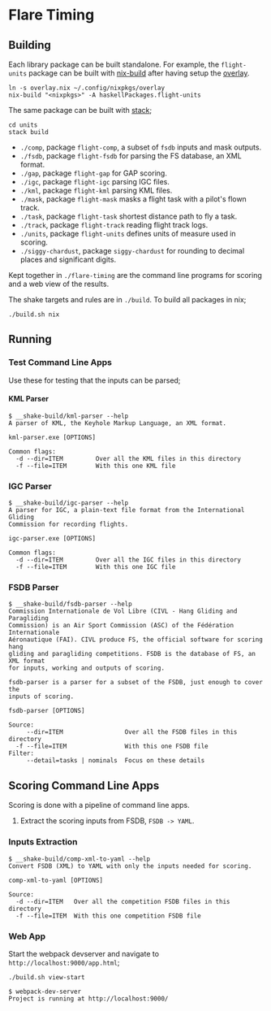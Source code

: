 # Flare Timing

## Building

Each library package can be built standalone. For example, the `flight-units` package can be built with [nix-build](https://nixos.org/nix/manual/#sec-building-simple) after having setup the [overlay](https://github.com/BlockScope/nix-config).

    ln -s overlay.nix ~/.config/nixpkgs/overlay
    nix-build "<nixpkgs>" -A haskellPackages.flight-units
    
The same package can be built with [stack](https://docs.haskellstack.org);

    cd units
    stack build    

* `./comp`, package `flight-comp`, a subset of `fsdb` inputs and mask outputs.
* `./fsdb`, package `flight-fsdb` for parsing the FS database, an XML format.
* `./gap`, package `flight-gap` for GAP scoring.
* `./igc`, package `flight-igc` parsing IGC files.
* `./kml`, package `flight-kml` parsing KML files.
* `./mask`, package `flight-mask` masks a flight task with a pilot's flown track.
* `./task`, package `flight-task` shortest distance path to fly a task.
* `./track`, package `flight-track` reading flight track logs.
* `./units`, package `flight-units` defines units of measure used in scoring.
* `./siggy-chardust`, package `siggy-chardust` for rounding to decimal places and significant digits.

Kept together in `./flare-timing` are the command line programs for scoring and a web view of the results.

The shake targets and rules are in `./build`. To build all packages in nix;

    ./build.sh nix
    
## Running

### Test Command Line Apps

Use these for testing that the inputs can be parsed;

#### KML Parser

    $ __shake-build/kml-parser --help
    A parser of KML, the Keyhole Markup Language, an XML format.
    
    kml-parser.exe [OPTIONS]

    Common flags:
      -d --dir=ITEM         Over all the KML files in this directory
      -f --file=ITEM        With this one KML file
    
### IGC Parser

    $ __shake-build/igc-parser --help
    A parser for IGC, a plain-text file format from the International Gliding
    Commission for recording flights.

    igc-parser.exe [OPTIONS]

    Common flags:
      -d --dir=ITEM         Over all the IGC files in this directory
      -f --file=ITEM        With this one IGC file
      
### FSDB Parser

    $ __shake-build/fsdb-parser --help
    Commission Internationale de Vol Libre (CIVL - Hang Gliding and Paragliding
    Commission) is an Air Sport Commission (ASC) of the Fédération Internationale
    Aéronautique (FAI). CIVL produce FS, the official software for scoring hang
    gliding and paragliding competitions. FSDB is the database of FS, an XML format
    for inputs, working and outputs of scoring.

    fsdb-parser is a parser for a subset of the FSDB, just enough to cover the
    inputs of scoring.

    fsdb-parser [OPTIONS]

    Source:
         --dir=ITEM                 Over all the FSDB files in this directory
      -f --file=ITEM                With this one FSDB file
    Filter:
         --detail=tasks | nominals  Focus on these details
         
## Scoring Command Line Apps

Scoring is done with a pipeline of command line apps.

1. Extract the scoring inputs from FSDB, `FSDB -> YAML`.

### Inputs Extraction

    $ __shake-build/comp-xml-to-yaml --help
    Convert FSDB (XML) to YAML with only the inputs needed for scoring.

    comp-xml-to-yaml [OPTIONS]

    Source:
      -d --dir=ITEM   Over all the competition FSDB files in this directory
      -f --file=ITEM  With this one competition FSDB file

### Web App

Start the webpack devserver and navigate to `http://localhost:9000/app.html`;

    ./build.sh view-start
    
    $ webpack-dev-server
    Project is running at http://localhost:9000/
